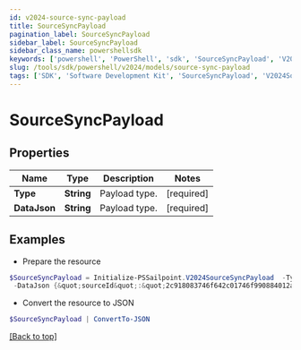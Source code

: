 ```yaml
---
id: v2024-source-sync-payload
title: SourceSyncPayload
pagination_label: SourceSyncPayload
sidebar_label: SourceSyncPayload
sidebar_class_name: powershellsdk
keywords: ['powershell', 'PowerShell', 'sdk', 'SourceSyncPayload', 'V2024SourceSyncPayload'] 
slug: /tools/sdk/powershell/v2024/models/source-sync-payload
tags: ['SDK', 'Software Development Kit', 'SourceSyncPayload', 'V2024SourceSyncPayload']
---
```



# SourceSyncPayload

## Properties

Name | Type | Description | Notes
------------ | ------------- | ------------- | -------------
**Type** |  **String** | Payload type. | [required]
**DataJson** |  **String** | Payload type. | [required]

## Examples

- Prepare the resource
```powershell
$SourceSyncPayload = Initialize-PSSailpoint.V2024SourceSyncPayload  -Type SYNCHRONIZE_SOURCE_ATTRIBUTES `
 -DataJson {&quot;sourceId&quot;:&quot;2c918083746f642c01746f990884012a&quot;}
```

- Convert the resource to JSON
```powershell
$SourceSyncPayload | ConvertTo-JSON
```


[[Back to top]](#) 

